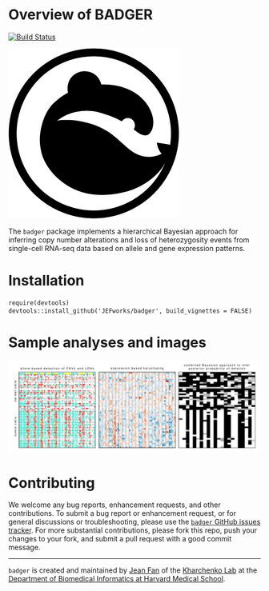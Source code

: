 # Overview of BADGER

[![Build Status](https://travis-ci.org/JEFworks/badger.svg?branch=master)](https://travis-ci.org/JEFworks/badger)

<img src="badger.png">

The `badger` package implements a hierarchical Bayesian approach for inferring copy number alterations and loss of heterozygosity events from single-cell RNA-seq data based on allele and gene expression patterns.


# Installation

```
require(devtools)
devtools::install_github('JEFworks/badger', build_vignettes = FALSE)
```


# Sample analyses and images

<img src="sample_img.jpg">


# Contributing

We welcome any bug reports, enhancement requests, and other contributions. To submit a bug report or enhancement request, or for general discussions or troubleshooting, please use the [`badger` GitHub issues tracker](https://github.com/JEFworks/badger/issues). For more substantial contributions, please fork this repo, push your changes to your fork, and submit a pull request with a good commit message. 

---
    
`badger` is created and maintained by [Jean Fan](https://github.com/jefworks) of the [Kharchenko Lab](http://pklab.med.harvard.edu/) at the [Department of Biomedical Informatics at Harvard Medical School](https://github.com/hms-dbmi).

